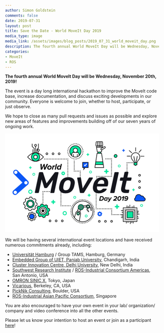 ```yaml
---
author: Simon Goldstein
comments: false
date: 2019-07-31
layout: post
title: Save the Date - World MoveIt Day 2019
media_type: image
media_link: /assets/images/blog_posts/2019_07_31_world_moveit_day.png
description: The fourth annual World MoveIt Day will be Wednesday, November 20th, 2019!
categories:
- MoveIt
- ROS
---
```


**The fourth annual World MoveIt Day will be Wednesday, November 20th, 2019!**

The event is a day long international hackathon to improve the MoveIt code base, increase documentation, and discuss  exciting developments in our community. Everyone is welcome to join, whether to host, participate, or just observe. 

We hope to close as many pull requests and issues as possible and explore new areas of features and improvements building off of our seven years of ongoing work.

<img src="/assets/images/blog_posts/2019_07_31_world_moveit_day.png" alt="World Moveit Day 2019">

We will be having several international event locations and have received numerous commitments already, including:

* [Universität Hamburg](https://www.uni-hamburg.de/en.html) / Group TAMS, Hamburg, Germany
* [Embedded Group of UIET, Panjab University](http://uiet.puchd.ac.in/), Chandigarh, India
* [Cluster Innovation Centre, Delhi University](https://ducic.ac.in/), New Delhi, India
* [Southwest Research Institute](https://www.swri.org/) / [ROS-Industrial Consortium Americas](https://rosindustrial.org/ric-americas/), San Antonio, USA
* [OMRON SINIC X](https://www.omron.com/sinicx/), Tokyo, Japan
* [Vicarious](https://www.vicarious.com/), Berkeley, CA, USA
* [PickNik Consulting](https://picknik.ai/), Boulder, USA
* [ROS-Industrial Asian Pacific Consortium](https://rosindustrial.org/ric-apac/), Singapore

You are also encouraged to have your own event in your lab/ organization/ company and video conference into all the other events.

Please let us know your intention to host an event or join as a participant [here](https://docs.google.com/forms/d/e/1FAIpQLSdVJo5Kic_VxnI67YiTdktO3VRWQc5wMnsFDO1tCwWa_t61cw/viewform)!
